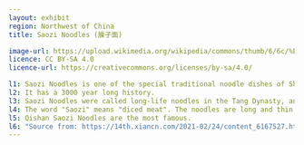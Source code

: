 ```yaml
---
layout: exhibit
region: Northwest of China
title: Saozi Noodles (臊子面)

image-url: https://upload.wikimedia.org/wikipedia/commons/thumb/6/6c/%E5%B2%90%E5%B1%B1%E8%87%8A%E5%AD%90%E9%9D%A2.jpg/640px-%E5%B2%90%E5%B1%B1%E8%87%8A%E5%AD%90%E9%9D%A2.jpg 
licence: CC BY-SA 4.0
licence-url: https://creativecommons.org/licenses/by-sa/4.0/

l1: Saozi Noodles is one of the special traditional noodle dishes of Shaanxi Province, China. 
l2: It has a 3000 year long history.
l3: Saozi Noodles were called long-life noodles in the Tang Dynasty, and were used by nobles to celebrate their birthday.
l4: The word "Saozi" means "diced meat". The noodles are long and thin, and are known for their spicy and sour taste.
l5: Qishan Saozi Noodles are the most famous.
l6: "Source from: https://14th.xiancn.com/2021-02/24/content_6167527.html, http://www.shaanxi.gov.cn/sq/sxgk/202008/t20200827_1302205.html"
---
```

